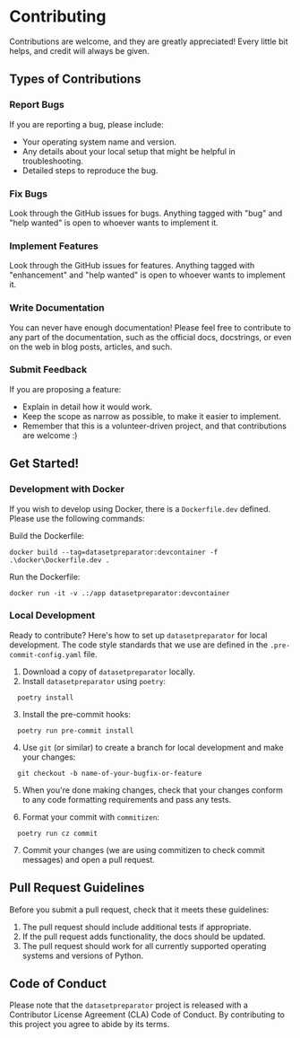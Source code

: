 # Contributing

Contributions are welcome, and they are greatly appreciated! Every little bit
helps, and credit will always be given.

## Types of Contributions

### Report Bugs

If you are reporting a bug, please include:

* Your operating system name and version.
* Any details about your local setup that might be helpful in troubleshooting.
* Detailed steps to reproduce the bug.

### Fix Bugs

Look through the GitHub issues for bugs. Anything tagged with "bug" and "help
wanted" is open to whoever wants to implement it.

### Implement Features

Look through the GitHub issues for features. Anything tagged with "enhancement"
and "help wanted" is open to whoever wants to implement it.

### Write Documentation

You can never have enough documentation! Please feel free to contribute to any
part of the documentation, such as the official docs, docstrings, or even
on the web in blog posts, articles, and such.

### Submit Feedback

If you are proposing a feature:

* Explain in detail how it would work.
* Keep the scope as narrow as possible, to make it easier to implement.
* Remember that this is a volunteer-driven project, and that contributions
  are welcome :)

## Get Started!

### Development with Docker

If you wish to develop using Docker, there is a `Dockerfile.dev` defined. Please use the following commands:

Build the Dockerfile:
```
docker build --tag=datasetpreparator:devcontainer -f .\docker\Dockerfile.dev .
```

Run the Dockerfile:
```
docker run -it -v .:/app datasetpreparator:devcontainer
```

### Local Development

Ready to contribute? Here's how to set up `datasetpreparator` for local development. The code style standards that we use are defined in the `.pre-commit-config.yaml` file.

1. Download a copy of `datasetpreparator` locally.
2. Install `datasetpreparator` using `poetry`:

```console
  poetry install
```

3. Install the pre-commit hooks:

```console
  poetry run pre-commit install
```

4. Use `git` (or similar) to create a branch for local development and make your changes:

```console
  git checkout -b name-of-your-bugfix-or-feature
```

5. When you're done making changes, check that your changes conform to any code formatting requirements and pass any tests.

6. Format your commit with `commitizen`:

```console
  poetry run cz commit
```

7. Commit your changes (we are using commitizen to check commit messages) and open a pull request.

## Pull Request Guidelines

Before you submit a pull request, check that it meets these guidelines:

1. The pull request should include additional tests if appropriate.
2. If the pull request adds functionality, the docs should be updated.
3. The pull request should work for all currently supported operating systems and versions of Python.

## Code of Conduct

Please note that the `datasetpreparator` project is released
with a Contributor License Agreement (CLA)
Code of Conduct. By contributing to this project you agree to abide by its terms.
